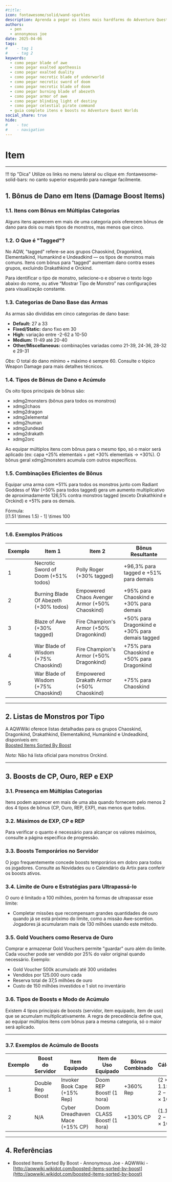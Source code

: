```yaml
---
#title: 
icon: fontawesome/solid/wand-sparkles
description: Aprenda a pegar os itens mais hardfarms do Adventure Quest Worlds!
authors:
  - pen
  - annonymous joe
date: 2025-04-06
tags:
#    - tag 1
#    - tag 2
keywords:
  - como pegar blade of awe
  - como pegar exalted apotheosis
  - como pegar exalted duality
  - como pegar necrotic blade of underworld
  - como pegar necrotic sword of doom
  - como pegar necrotic blade of doom
  - como pegar burning blade of abezeth
  - como pegar armor of awe
  - como pegar blinding light of destiny
  - como pegar celestial pirate command
  - guia completo itens e boosts no Adventure Quest Worlds
social_share: true
hide:
#    - toc
#    - navigation
---
```

# Item
---

!!! tip "Dica"
    Utilize os links no menu lateral ou clique em :fontawesome-solid-bars: no canto superior esquerdo para navegar facilmente.



## 1. Bônus de Dano em Itens (Damage Boost Items)

### 1.1. Itens com Bônus em Múltiplas Categorias  
Alguns itens aparecem em mais de uma categoria pois oferecem bônus de dano para dois ou mais tipos de monstros, mas menos que cinco.

### 1.2. O Que é "Tagged"?  
No AQW, "tagged" refere-se aos grupos Chaoskind, Dragonkind, Elementalkind, Humankind e Undeadkind — os tipos de monstros mais comuns. Itens com bônus para "tagged" aumentam dano contra esses grupos, excluindo Drakathkind e Orckind.  

Para identificar o tipo de monstro, selecione-o e observe o texto logo abaixo do nome, ou ative “Mostrar Tipo de Monstro” nas configurações para visualização constante.

### 1.3. Categorias de Dano Base das Armas  
As armas são divididas em cinco categorias de dano base:

- **Default:** 27 a 33  
- **Fixed/Static:** dano fixo em 30  
- **High:** variação entre -2-62 a 10-50  
- **Medium:** 11-49 até 20-40  
- **Other/Miscellaneous:** combinações variadas como 21-39, 24-36, 28-32 e 29-31  

*Obs:* O total do dano mínimo + máximo é sempre 60. Consulte o tópico Weapon Damage para mais detalhes técnicos.

### 1.4. Tipos de Bônus de Dano e Acúmulo  
Os oito tipos principais de bônus são:

- xdmg2monsters (bônus para todos os monstros)  
- xdmg2chaos  
- xdmg2dragon  
- xdmg2elemental  
- xdmg2human  
- xdmg2undead  
- xdmg2drakath  
- xdmg2orc  

Ao equipar múltiplos itens com bônus para o mesmo tipo, só o maior será aplicado (ex: capa +25% elementais + pet +30% elementais → +30%). O bônus geral xdmg2monsters acumula com outros específicos.

### 1.5. Combinações Eficientes de Bônus  
Equipar uma arma com +51% para todos os monstros junto com Radiant Goddess of War (+50% para todos tagged) gera um aumento multiplicativo de aproximadamente 126,5% contra monstros tagged (exceto Drakathkind e Orckind) e +51% para os demais.

Fórmula:  
\[(1.51 \times 1.5) - 1\] \times 100

---

### 1.6. Exemplos Práticos

| Exemplo | Item 1                               | Item 2                           | Bônus Resultante                           |
|---------|------------------------------------|--------------------------------|-------------------------------------------|
| 1       | Necrotic Sword of Doom (+51% todos) | Polly Roger (+30% tagged)       | +96,3% para tagged e +51% para demais     |
| 2       | Burning Blade Of Abezeth (+30% todos) | Empowered Chaos Avenger Armor (+50% Chaoskind) | +95% para Chaoskind e +30% para demais |
| 3       | Blaze of Awe (+30% tagged)          | Fire Champion's Armor (+50% Dragonkind) | +50% para Dragonkind e +30% para demais tagged |
| 4       | War Blade of Wisdom (+75% Chaoskind) | Fire Champion's Armor (+50% Dragonkind) | +75% para Chaoskind e +50% para Dragonkind |
| 5       | War Blade of Wisdom (+75% Chaoskind) | Empowered Drakath Armor (+50% Chaoskind) | +75% para Chaoskind                         |

---

## 2. Listas de Monstros por Tipo

A AQWWiki oferece listas detalhadas para os grupos Chaoskind, Dragonkind, Drakathkind, Elementalkind, Humankind e Undeadkind, disponíveis em:  
[Boosted Items Sorted By Boost](http://aqwwiki.wikidot.com/boosted-items-sorted-by-boost)

*Nota:* Não há lista oficial para monstros Orckind.

---

## 3. Boosts de CP, Ouro, REP e EXP

### 3.1. Presença em Múltiplas Categorias  
Itens podem aparecer em mais de uma aba quando fornecem pelo menos 2 dos 4 tipos de bônus (CP, Ouro, REP, EXP), mas menos que todos.

### 3.2. Máximos de EXP, CP e REP  
Para verificar o quanto é necessário para alcançar os valores máximos, consulte a página específica de progressão.

### 3.3. Boosts Temporários no Servidor  
O jogo frequentemente concede boosts temporários em dobro para todos os jogadores. Consulte as Novidades ou o Calendário da Artix para conferir os boosts ativos.

### 3.4. Limite de Ouro e Estratégias para Ultrapassá-lo  
O ouro é limitado a 100 milhões, porém há formas de ultrapassar esse limite:

- Completar missões que recompensam grandes quantidades de ouro quando já se está próximo do limite, como a missão Awe-scention. Jogadores já acumularam mais de 130 milhões usando este método.

### 3.5. Gold Vouchers como Reserva de Ouro  
Comprar e armazenar Gold Vouchers permite "guardar" ouro além do limite. Cada voucher pode ser vendido por 25% do valor original quando necessário. Exemplo:  
- Gold Voucher 500k acumulado até 300 unidades  
- Vendidos por 125.000 ouro cada  
- Reserva total de 37,5 milhões de ouro  
- Custo de 150 milhões investidos e 1 slot no inventário

### 3.6. Tipos de Boosts e Modo de Acúmulo  
Existem 4 tipos principais de boosts (servidor, item equipado, item de uso) que se acumulam multiplicativamente. A regra de precedência define que, ao equipar múltiplos itens com bônus para a mesma categoria, só o maior será aplicado.

---

### 3.7. Exemplos de Acúmulo de Boosts

| Exemplo | Boost do Servidor | Item Equipado                  | Item de Uso Equipado       | Bônus Combinado | Cálculo                           |
|---------|-------------------|-------------------------------|----------------------------|-----------------|----------------------------------|
| 1       | Double Rep Boost   | Invoker Book Cape (+15% Rep)  | Doom REP Boost! (1 hora)   | +360% Rep       | (2 × 1.15 × 2 − 1) × 100         |
| 2       | N/A               | Cyber Dreadhaven Mace (+15% CP)| Doom CLASS Boost! (1 hora) | +130% CP        | (1.15 × 2 − 1) × 100             |

---

## 4. Referências

- Boosted Items Sorted By Boost - Annonymous Joe - AQWWiki - [http://aqwwiki.wikidot.com/boosted-items-sorted-by-boost](http://aqwwiki.wikidot.com/boosted-items-sorted-by-boost)
